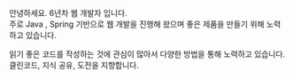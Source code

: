 안녕하세요. 6년차 웹 개발자 입니다.  
주로 Java , Spring 기반으로 웹 개발을 진행해 왔으며 좋은 제품을 만들기 위해 노력 하고 있습니다.  
  
읽기 좋은 코드를 작성하는 것에 관심이 많아서 다양한 방법을 통해 노력하고 있습니다.  
클린코드, 지식 공유, 도전을 지향합니다.  

<!--
**seok-2-o/seok-2-o** is a ✨ _special_ ✨ repository because its `README.md` (this file) appears on your GitHub profile.

Here are some ideas to get you started:

- 🔭 I’m currently working on ...
- 🌱 I’m currently learning ...
- 👯 I’m looking to collaborate on ...
- 🤔 I’m looking for help with ...
- 💬 Ask me about ...
- 📫 How to reach me: ...
- 😄 Pronouns: ...
- ⚡ Fun fact: ...
-->

